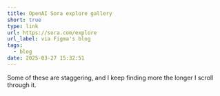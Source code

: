 ```yaml
---
title: OpenAI Sora explore gallery
short: true
type: link
url: https://sora.com/explore
url_label: via Figma's blog
tags:
  - blog
date: 2025-03-27 15:32:51
---
```


Some of these are staggering, and I keep finding more the longer I scroll through it.
